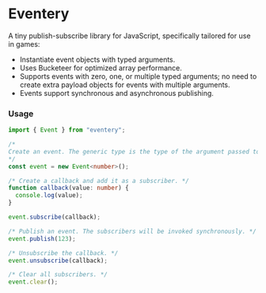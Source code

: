 # Eventery

A tiny publish-subscribe library for JavaScript, specifically tailored for use in games:

- Instantiate event objects with typed arguments.
- Uses Bucketeer for optimized array performance.
- Supports events with zero, one, or multiple typed arguments; no need to create extra payload objects for events with multiple arguments.
- Events support synchronous and asynchronous publishing.

### Usage

```ts
import { Event } from "eventery";

/*
Create an event. The generic type is the type of the argument passed to the subscribers.
*/
const event = new Event<number>();

/* Create a callback and add it as a subscriber. */
function callback(value: number) {
  console.log(value);
}

event.subscribe(callback);

/* Publish an event. The subscribers will be invoked synchronously. */
event.publish(123);

/* Unsubscribe the callback. */
event.unsubscribe(callback);

/* Clear all subscribers. */
event.clear();
```
